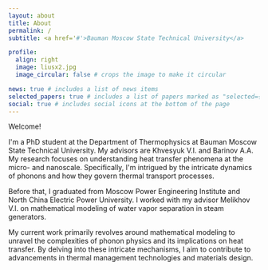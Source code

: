 ```yaml
---
layout: about
title: About
permalink: /
subtitle: <a href='#'>Bauman Moscow State Technical University</a> 

profile:
  align: right
  image: liusx2.jpg
  image_circular: false # crops the image to make it circular

news: true # includes a list of news items
selected_papers: true # includes a list of papers marked as "selected={true}"
social: true # includes social icons at the bottom of the page
---
```


Welcome! 

I'm a PhD student at the Department of Thermophysics at Bauman Moscow State Technical University. My advisors are Khvesyuk V.I. and Barinov A.A. My research focuses on understanding heat transfer phenomena at the micro- and nanoscale. Specifically, I'm intrigued by the intricate dynamics of phonons and how they govern thermal transport processes. 

Before that, I graduated from Moscow Power Engineering Institute and North China Electric Power University. I worked with my advisor Melikhov V.I. on mathematical modeling of water vapor separation in steam generators.

My current work primarily revolves around mathematical modeling to unravel the complexities of phonon physics and its implications on heat transfer. By delving into these intricate mechanisms, I aim to contribute to advancements in thermal management technologies and materials design.
